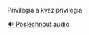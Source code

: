 
Privilegia a kvaziprivilegia

[🔊 Poslechnout audio](/data/7-paragraphs/audio/chapter_130/para_006-Privilegia-a-kvaziprivilegia.mp3)
